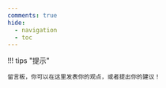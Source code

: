 ```yaml
---
comments: true
hide:
  - navigation
  - toc
---
```


!!! tips  "提示"

    留言板，你可以在这里发表你的观点，或者提出你的建议！
